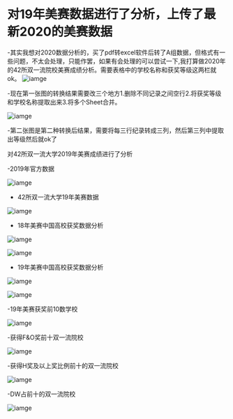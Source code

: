 # 对19年美赛数据进行了分析，上传了最新2020的美赛数据

-其实我想对2020数据分析的，买了pdf转excel软件后转了A组数据，但格式有一些问题，不太会处理，只能作罢，如果有会处理的可以尝试一下,我打算做2020年的42所双一流院校美赛成绩分析。需要表格中的学校名称和获奖等级这两栏就ok。
![iamge](https://github.com/yuanhang110/Analysis-of-MCM-competition-results-in-19-years/blob/master/ImagesForReadme/2020MCMC题数据.PNG)

-现在第一张图的转换结果需要改三个地方1.删除不同记录之间空行2.将获奖等级和学校名称提取出来3.将多个Sheet合并。

![iamge](https://github.com/yuanhang110/Analysis-of-MCM-competition-results-in-19-years/blob/master/ImagesForReadme/2020MCMC题数据2.png)

-第二张图是第二种转换后结果，需要将每三行纪录转成三列，然后第三列中提取出等级然后就ok了

对42所双一流大学2019年美赛成绩进行了分析

-2019年官方数据

![iamge](https://github.com/yuanhang110/Analysis-of-MCM-competition-results-in-19-years/blob/master/ImagesForReadme/3.png)

- 42所双一流大学19年美赛数据

![iamge](https://github.com/yuanhang110/Analysis-of-MCM-competition-results-in-19-years/blob/master/ImagesForReadme/1.png)

- 18年美赛中国高校获奖数据分析

![iamge](https://github.com/yuanhang110/Analysis-of-MCM-competition-results-in-19-years/blob/master/ImagesForReadme/2.png)

![iamge](https://github.com/yuanhang110/Analysis-of-MCM-competition-results-in-19-years/blob/master/ImagesForReadme/7.png)

- 19年美赛中国高校获奖数据分析

![iamge](https://github.com/yuanhang110/Analysis-of-MCM-competition-results-in-19-years/blob/master/ImagesForReadme/4.png)

![iamge](https://github.com/yuanhang110/Analysis-of-MCM-competition-results-in-19-years/blob/master/ImagesForReadme/8.png)

-19年美赛获奖前10数学校

![iamge](https://github.com/yuanhang110/Analysis-of-MCM-competition-results-in-19-years/blob/master/ImagesForReadme/9.png)

-获得F&O奖前十双一流院校

![iamge](https://github.com/yuanhang110/Analysis-of-MCM-competition-results-in-19-years/blob/master/ImagesForReadme/9.png)

-获得H奖及以上奖比例前十的双一流院校

![iamge](https://github.com/yuanhang110/Analysis-of-MCM-competition-results-in-19-years/blob/master/ImagesForReadme/11.png)

-DW占前十的双一流院校

![iamge](https://github.com/yuanhang110/Analysis-of-MCM-competition-results-in-19-years/blob/master/ImagesForReadme/12.png)
